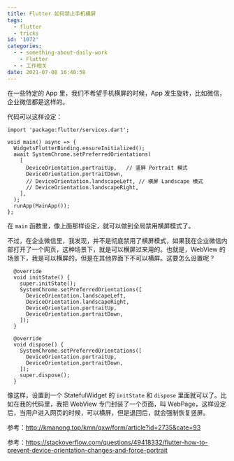 ```yaml
---
title: Flutter 如何禁止手机横屏
tags:
  - flutter
  - tricks
id: '1072'
categories:
  - - something-about-daily-work
    - Flutter
  - - 工作相关
date: 2021-07-08 16:40:58
---
```


在一些特定的 App 里，我们不希望手机横屏的时候，App 发生旋转，比如微信，企业微信都是这样的。

代码可以这样设定：

```generic
import 'package:flutter/services.dart';

void main() async => {
  WidgetsFlutterBinding.ensureInitialized();
  await SystemChrome.setPreferredOrientations(
    [
      DeviceOrientation.portraitUp,   // 竖屏 Portrait 模式
      DeviceOrientation.portraitDown, 
      // DeviceOrientation.landscapeLeft, // 横屏 Landscape 模式
      // DeviceOrientation.landscapeRight,
    ],
  );
  runApp(MainApp());
};
```

在 `main` 函数里，像上面那样设定，就可以做到全局禁用横屏模式了。

不过，在企业微信里，我发现，并不是彻底禁用了横屏模式，如果我在企业微信内部打开了一个网页，这种场景下，就是可以横屏过来用的。也就是，WebView 的场景下，我是可以横屏的，但是在其他界面下不可以横屏。这要怎么设置呢？

```generic
  @override
  void initState() {
    super.initState();
    SystemChrome.setPreferredOrientations([
      DeviceOrientation.landscapeLeft,
      DeviceOrientation.landscapeRight,
      DeviceOrientation.portraitUp,
      DeviceOrientation.portraitDown,
    ]);
  }

  @override
  void dispose() {
    SystemChrome.setPreferredOrientations([
      DeviceOrientation.portraitUp,
      DeviceOrientation.portraitDown,
    ]);
    super.dispose();
  }
```

像这样，设置到一个 StatefulWidget 的 `initState` 和 `dispose` 里面就可以了。比如在我的代码里，我把 WebView 专门封装了一个页面，叫 WebPage，这样设定后，当用户进入网页的时候，可以横屏，但是退回后，就会强制恢复竖屏。

参考：http://kmanong.top/kmn/qxw/form/article?id=2735&cate=93

参考：https://stackoverflow.com/questions/49418332/flutter-how-to-prevent-device-orientation-changes-and-force-portrait